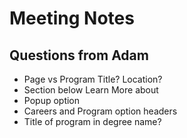 # Meeting Notes

## Questions from Adam

- Page vs Program Title? Location?
- Section below Learn More about
- Popup option
- Careers and Program option headers
- Title of program in degree name?
